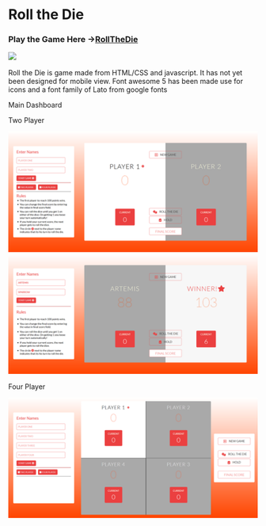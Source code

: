 <!DOCTYPE html>
<html>
    <body>
        <h1>Roll the Die</h1>
        <h3>Play the Game Here -><a href="https://roll-the-die.firebaseapp.com">RollTheDie</a></h3>
        <a href="https://www.instagram.com/vinay_n_arty27/"><img src="https://img.shields.io/badge/chat-on Instagram-informational"></a>
        <p>Roll the Die is game made from HTML/CSS and javascript. It has not yet been designed for mobile view. Font awesome 5 has been made use for icons and a font family of Lato from  google fonts 
        </p>
        <p>Main Dashboard</p>
        <p>Two Player</p>
        <img src="images/img1.png" alt="Search Results" style="max-width:100%;">
        <img src="images/img2.png" alt="Movie Info" style="max-width:100%;">
        <p>Four Player</p>
        <img src="images/img3.png" alt="Movie Info" style="max-width:100%;">
    </body>
</html>
